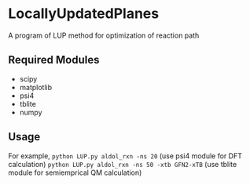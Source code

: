 # LocallyUpdatedPlanes
A program of LUP method for optimization of reaction path

## Required Modules
 - scipy
 - matplotlib
 - psi4
 - tblite
 - numpy

## Usage
For example, 
`python LUP.py aldol_rxn -ns 20` (use psi4 module for DFT calculation)
`python LUP.py aldol_rxn -ns 50 -xtb GFN2-xTB` (use tblite module for semiemprical QM calculation)
